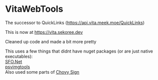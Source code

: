 # VitaWebTools
The successor to QuickLinks (https://api.vita.meek.moe/QuickLinks)  

This is now at https://vita.sekoree.dev

Cleaned up code and made a bit more pretty  

This uses a few things that didnt have nuget packages (or are just native executables):  
[SFO.Net](https://github.com/KuromeSan/Sfo.NET)  
[psvimgtools](https://github.com/yifanlu/psvimgtools)  
Also used some parts of [Chovy Sign](https://github.com/KuromeSan/chovy-sign)
